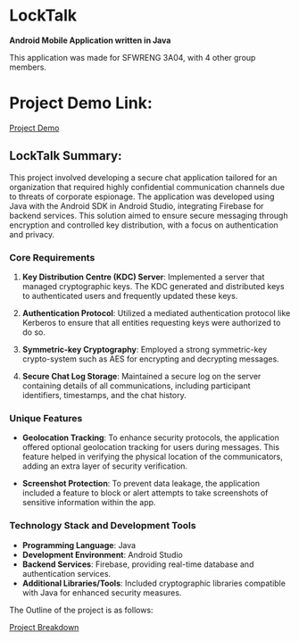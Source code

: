 # LockTalk

**Android Mobile Application written in Java**

This application was made for SFWRENG 3A04, with 4 other group members.

# Project Demo Link:

[Project Demo](https://youtu.be/3CSwkFuFJS4)

## LockTalk Summary:

This project involved developing a secure chat application tailored for an organization that required highly confidential communication channels due to threats of corporate espionage. The application was developed using Java with the Android SDK in Android Studio, integrating Firebase for backend services. This solution aimed to ensure secure messaging through encryption and controlled key distribution, with a focus on authentication and privacy.

### Core Requirements

1. **Key Distribution Centre (KDC) Server**: Implemented a server that managed cryptographic keys. The KDC generated and distributed keys to authenticated users and frequently updated these keys.

2. **Authentication Protocol**: Utilized a mediated authentication protocol like Kerberos to ensure that all entities requesting keys were authorized to do so.

3. **Symmetric-key Cryptography**: Employed a strong symmetric-key crypto-system such as AES for encrypting and decrypting messages.

4. **Secure Chat Log Storage**: Maintained a secure log on the server containing details of all communications, including participant identifiers, timestamps, and the chat history.

### Unique Features

- **Geolocation Tracking**: To enhance security protocols, the application offered optional geolocation tracking for users during messages. This feature helped in verifying the physical location of the communicators, adding an extra layer of security verification.

- **Screenshot Protection**: To prevent data leakage, the application included a feature to block or alert attempts to take screenshots of sensitive information within the app.

### Technology Stack and Development Tools

- **Programming Language**: Java
- **Development Environment**: Android Studio
- **Backend Services**: Firebase, providing real-time database and authentication services.
- **Additional Libraries/Tools**: Included cryptographic libraries compatible with Java for enhanced security measures.


The Outline of the project is as follows:

[Project Breakdown](https://github.com/Aryanpatel335/LockTalk/files/15211016/3A04_D4.pdf)



